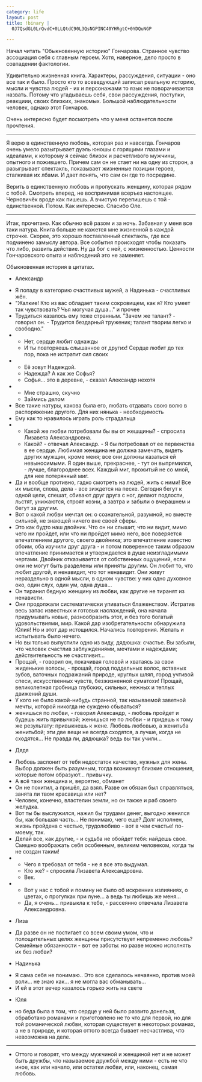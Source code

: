 ```yaml
--- 
category: life
layout: post
title: !binary |
  0J7QsdGL0LrQvdC+0LLQtdC90L3QsNGPINC40YHRgtC+0YDQuNGP

---
```

Начал читать "Обыкновенную историю" Гончарова. Странное чувство ассоциация себя с главным героем. Хотя, наверное, дело просто в совпадении фактологии.

Удивительно жизненная книга. Характеры, рассуждения, ситуации - оно все так и было. Просто кто то всеведующий записал реальную историю, мысли и чувства людей - их и персонажами то язык не поворачивается назвать. Потому что угадываешь себя, свои рассуждения, поступки, реакциии, своих близких, знакомых. Большой наблюдательности человек, однако этот Гончаров.

Очень интересно будет посмотреть что у меня останется после прочтения.

---------------------------------------------------
Я верю в единственную любовь, которая раз и навсегда.
Гончаров очень умело разыгрывает дуэль юношы с горящими глазами и идеалами, к которому я сейчас близок и расчетливого мужчины, опытного и пожившего. Причем сам он не стает ни на одну из сторон, а разыгрывает спектакль, показывает жизненные позиции героев, сталкивая их лбами. И дает понять, что сам он где то посредине.

Верить в единственную любовь и пропускать женщину, которая рядом с тобой. Смотреть вперед, не воспринимая всеръез настоящее. Черновичёк вроде как пишешь. А вчистую перепишешь с той - единственной. Потом. Как интересно. Спасибо Оле.

------------------------
Итак, прочитано. Как обычно всё разом и за ночь. Забавная у меня все таки натура.
Книга больше не кажется мне жизненной в каждой строчке. Скорее, это хорошо поставленный спектакль, где все подчинено замыслу автора. Все события происходят чтобы показать что либо, развить действие. Ну да бог с ней, с жизненностью. Ценности Гончаровского опыта и наблюдений это не заменяет. 

Обыкновенная история в цитатах.


* Александр
+ Я попаду в категорию счастливых мужей, а Надинька - счастливых жён.
+ "Жалкие! Кто из вас обладает таким сокровищем, как я? Кто умеет так
  чувствовать? Чья могучая душа..." и прочее
+ Трудиться казалось ему тоже странным. "Зачем же талант? - говорил
  он. - Трудится бездарный труженик; талант творим легко и свободно."
+ 
  - Нет, сердце любит однажды
  - И ты повторяешь слышанное от других! Сердце любит до тех пор, пока
  не истратит сил своих
+
  - Её зовут Надеждой.
  - Надежда? А как же Софья?
  - Софья... это в деревне, - сказал Александр нехотя
+  
  - Мне страшно, скучно
  - Займись делом
+ Все такие натуры, какова была его, любать отдавать свою волю в
  распоряжение другого. Для них нянька - необходимость
+ Ему как то нравилось играть роль страдальца
+ 
  - Какой же любви потребовали бы вы от жешщины? - спросила Лизавета Александровна.
  - Какой? - отвечал Александр. - Я бы потребовал от ее первенства в
      ее сердце. Любимая женщина не должна замечать, видеть других
      мужщин, кроме меня; все они должны казаться ей невыносимыми. Я
      один выше, прекраснее, - тут он выпрямился, - лучше, благороднее
      всех. Каждый миг, прожитый не со мной, для нее потерянный миг.
+ Да  и вообще противно, гадко смотреть на людей, жить с ними! Все их мысли,  слова,
  дела - все зиждется на песке. Сегодня бегут к одной  цели,  спешат,  сбивают
  друг друга с ног, делают подлости, льстят, унижаются, строят козни, а завтра
  и забыли о вчерашнем и бегут за другим.
+ Вот о  какой
  любви мечтал он: о сознательной, разумной, но  вместе  сильной,  не  знающей
  ничего вне своей сферы.
+ Это как будто наш двойник. Что он ни слышит, что ни видит,
  мимо  чего  ни  пройдет,  или  что  ни  пройдет  мимо  него,  все поверяется
  впечатлением  другого,  своего двойника; это впечатление известно обоим, оба
  изучили   друг   друга  -  и  потом  поверенное  таким  образом  впечатление
  принимается   и   утверждается   в   душе   неизгладимыми  чертами.  Двойник
  отказывается  от  собственных ощущений, если они не могут быть разделены или
  приняты  другим.  Он  любит  то,  что  любит  другой,  и  ненавидит, что тот
  ненавидит.  Они живут нераздельно в одной мысли, в одном чувстве: у них одно
  духовное око, один слух, один ум, одна душа...
+ Он  тиранил  бедную  женщину  из  любви,  как  другие  не  тиранят  из
  ненависти.
+ Они продолжали  систематически  упиваться  блаженством.  Истратив  весь
  запас  известных  и  готовых  наслаждений,  она  начала  придумывать  новые,
  разнообразить этот, и  без  того  богатый  удовольствиями,  мир.  Какой  дар
  изобретательности  обнаружила  Юлия!  Но  и  этот  дар  истощился.  Начались
  повторения. Желать и испытывать было нечего.
+ Но вы только выпустили одно из виду, дядюшка: счастье. Вы
  забыли,  что  человек   счастлив   заблуждениями,   мечтами   и   надеждами;
  действительность не счастливит...
+ Прощай, - говорил он, покачивая головой и хватаясь за свои жиденькие волосы, - прощай,
  город поддельных волос, вставных зубов, ваточных подражаний природе, круглых
  шляп, город учтивой  спеси,  искусственных  чувств,  безжизненной  суматохи!
  Прощай, великолепная гробница глубоких, сильных, нежных  и  теплых  движений
  души.
+ У кого не  было  какой-нибудь  странной,  так
  называемой заветной мечты, которой никогда не  суждено  сбываться? 
+ женишься по любви,  -  говорил
  Александр, - любовь пройдет и будешь жить привычкой; женишься не по любви  -
  и придешь к тому  же  результату:  привыкнешь  к  жене.  Любовь  любовью,  а
  женитьба женитьбой; эти две вещи не  всегда  сходятся,  а  лучше,  когда  не
  сходятся... Не правда ли, дядюшка? ведь вы так учили...
* Дядя
+ Любовь заслонит от тебя недостаток качество, нужных для жены.
  Выбор должен быть разумным, тогда возникнут близкие отношения,
  которые потом образуют... привычку.
+ А всё таки женщина и, вероятно, обманет
+ Он не похитил, а пришёл, да взял. Разве он обязан был справляться,
  занята ли твом красавица или нет?
+ Человек, конечно, властелин земли, но он также и раб своего желудка.
+ Вот  ты  бы выслужился, нажил бы трудами денег, выгодно женился бы, как большая часть...
  Не понимаю, чего еще? Долг исполнен, жизнь пройдена с честью, трудолюбиво  -
  вот в чем счастье! по-моему, так.
+ Делай все, как другие, -  и
  судьба не обойдет тебя: найдешь  свое.  Смешно  воображать  себя  особенным,
  великим человеком, когда ты не создан таким! 
+ - Чего я требовал от тебя - не я все это выдумал.
  - Кто же? - спросила Лизавета Александровна.
  - Век.
+ - Вот у нас с тобой и помину не было об  искренних  излияниях,  о
  цветах, о прогулках при луне... а ведь ты любишь же меня...
  - Да, я  очень...  привыкла  к  тебе,  -  рассеянно  отвечала  Лизавета
    Александровна.
* Лиза
+ Да разве он не постигает со всем своим умом, что и полощительных
  целях женщины присутствует непременно любовь? Семейные обязанности -
  вот ее заботы: но разве можно исполнять их без любви?
* Надинька
+ Я сама себя не понимаю.. Это все сделалось нечаянно, против моей
  воли... не знаю как... я не могла вас обманывать...
+ И ей в этот вечер казалось горько жить на свете
* Юля
+ но беда была в  том,
  что сердце у ней было развито донельзя, обработано романами  и  приготовлено
  не то что для первой, но для той романической любви,  которая  существует  в
  некоторых  романах,  а  не  в  природе,  и  которая  оттого  всегда   бывает
  несчастлива, что невозможна на деле.
  

-------------------------
+ Оттого и говорят, что между мужчиной и
  женщиной  нет  и  не  может быть дружбы, что называемое дружбой между ними -
  есть  не  что  иное,  как или начало, или остатки любви, или, наконец, самая
  любовь. 
